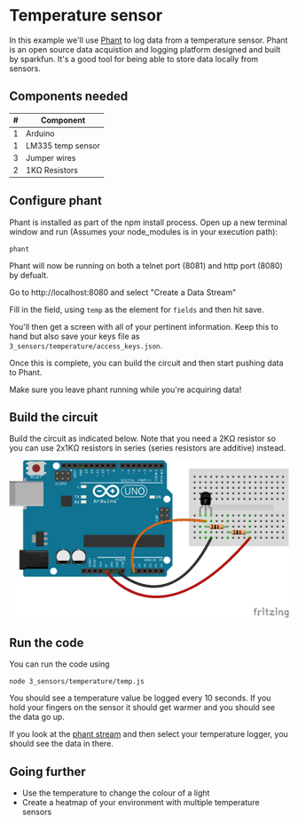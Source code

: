 # Temperature sensor

In this example we'll use [Phant](http://phant.io) to log data from a temperature
sensor. Phant is an open source data acquistion and logging platform designed
and built by sparkfun. It's a good tool for being able to store data locally
from sensors.

## Components needed

| # | Component         |
|---|-------------------|
| 1 | Arduino           |
| 1 | LM335 temp sensor |
| 3 | Jumper wires      |
| 2 | 1KΩ Resistors     |

## Configure phant

Phant is installed as part of the npm install process. Open up a new terminal
window and run (Assumes your node_modules is in your execution path):

```
phant
```

Phant will now be running on both a telnet port (8081) and http port (8080)
by defualt.

Go to http://localhost:8080 and select "Create a Data Stream"

Fill in the field, using `temp` as the element for `fields` and then hit save.

You'll then get a screen with all of your pertinent information. Keep this to
hand but also save your keys file as `3_sensors/temperature/access_keys.json`.

Once this is complete, you can build the circuit and then start pushing data
to Phant.

Make sure you leave phant running while you're acquiring data!

## Build the circuit

Build the circuit as indicated below. Note that you need a 2KΩ resistor so you
can use 2x1KΩ resistors in series (series resistors are additive) instead.

![](temperature.png)

## Run the code

You can run the code using

```
node 3_sensors/temperature/temp.js
```

You should see a temperature value be logged every 10 seconds. If you hold your
fingers on the sensor it should get warmer and you should see the data go up.

If you look at the [phant stream](http://localhost:8080/streams) and then select
your temperature logger, you should see the data in there.

## Going further

* Use the temperature to change the colour of a light
* Create a heatmap of your environment with multiple temperature sensors

